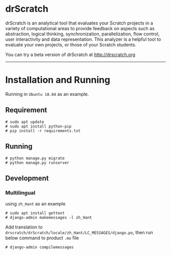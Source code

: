 drScratch
=========

drScratch is an analytical tool that evaluates your Scratch projects in a variety of computational areas to provide feedback on aspects such as abstraction, logical thinking, synchronization, parallelization, flow control, user interactivity and data representation. This analyzer is a helpful tool to evaluate your own projects, or those of your Scratch students.

You can try a beta version of drScratch at http://drscratch.org

---

Installation and Running
========================

Running in `Ubuntu 18.04` as an example.

## Requirement

```
# sudo apt update
# sudo apt install python-pip
# pip install -r requirements.txt
```

## Running

```
# python manage.py migrate
# python manage.py runserver
```

## Development

### Multilingual

using `zh_Hant` as an example

```
# sudo apt install gettext
# django-admin makemessages -l zh_Hant
```
Add translation to `drscratch/drScratch/locale/zh_Hant/LC_MESSAGES/django.po`, then run below command to product `.mo` file

```
# django-admin compilemessages
```
